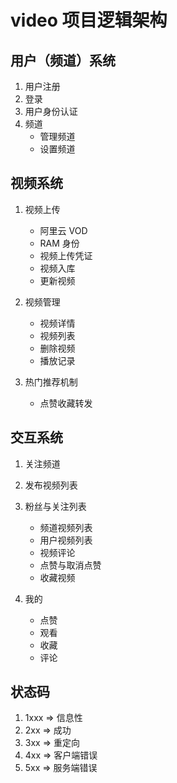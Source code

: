 # video 项目逻辑架构

## 用户（频道）系统

1. 用户注册
2. 登录
3. 用户身份认证
4. 频道
   - 管理频道
   - 设置频道

## 视频系统

1. 视频上传

   - 阿里云 VOD
   - RAM 身份
   - 视频上传凭证
   - 视频入库
   - 更新视频

2. 视频管理

   - 视频详情
   - 视频列表
   - 删除视频
   - 播放记录

3. 热门推荐机制
   - 点赞收藏转发

## 交互系统

1. 关注频道
2. 发布视频列表
3. 粉丝与关注列表

   - 频道视频列表
   - 用户视频列表
   - 视频评论
   - 点赞与取消点赞
   - 收藏视频

4. 我的
   - 点赞
   - 观看
   - 收藏
   - 评论

## 状态码

1. 1xxx => 信息性
2. 2xx => 成功
3. 3xx => 重定向
4. 4xx => 客户端错误
5. 5xx => 服务端错误

